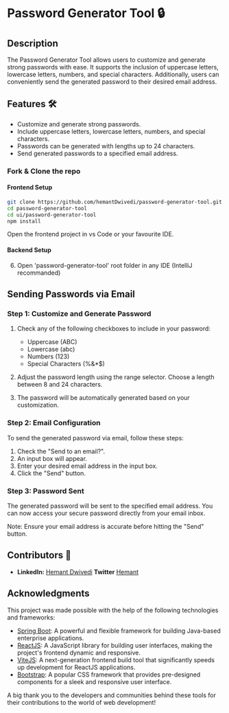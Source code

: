 # Password Generator Tool 🔒

## Description
The Password Generator Tool allows users to customize and generate strong passwords with ease. It supports the inclusion of uppercase letters, lowercase letters, numbers, and special characters. Additionally, users can conveniently send the generated password to their desired email address.

## Features  🛠️
- Customize and generate strong passwords.
- Include uppercase letters, lowercase letters, numbers, and special characters.
- Passwords can be generated with lengths up to 24 characters.
- Send generated passwords to a specified email address.


### Fork & Clone the repo

#### Frontend Setup
```bash
git clone https://github.com/hemantDwivedi/password-generator-tool.git
cd password-generator-tool
cd ui/password-generator-tool
npm install
```
Open the frontend project in vs Code or your favourite IDE.

#### Backend Setup
6. Open 'password-generator-tool' root folder in any IDE (IntelliJ recommanded)

## Sending Passwords via Email

### Step 1: Customize and Generate Password

1. Check any of the following checkboxes to include in your password:
   - Uppercase (ABC)
   - Lowercase (abc)
   - Numbers (123)
   - Special Characters (%&*$)

2. Adjust the password length using the range selector. Choose a length between 8 and 24 characters.

3. The password will be automatically generated based on your customization.

### Step 2: Email Configuration

To send the generated password via email, follow these steps:

1. Check the "Send to an email?".
2. An input box will appear.
3. Enter your desired email address in the input box.
4. Click the "Send" button.

### Step 3: Password Sent

The generated password will be sent to the specified email address. You can now access your secure password directly from your email inbox.

Note: Ensure your email address is accurate before hitting the "Send" button.

## Contributors 🔽

- **LinkedIn:** [Hemant Dwivedi](https://www.linkedin.com/in/hemant-dwivedi-developer/) **Twitter** [Hemant](https://twitter.com/ordinaryhemant)

## Acknowledgments

This project was made possible with the help of the following technologies and frameworks:

- [Spring Boot](https://spring.io/projects/spring-boot): A powerful and flexible framework for building Java-based enterprise applications.
- [ReactJS](https://reactjs.org/): A JavaScript library for building user interfaces, making the project's frontend dynamic and responsive.
- [ViteJS](https://vitejs.dev/): A next-generation frontend build tool that significantly speeds up development for ReactJS applications.
- [Bootstrap](https://getbootstrap.com/): A popular CSS framework that provides pre-designed components for a sleek and responsive user interface.

A big thank you to the developers and communities behind these tools for their contributions to the world of web development!
